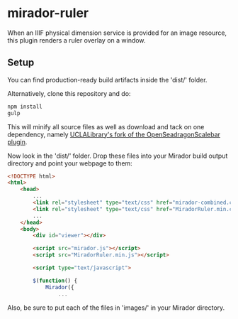 # mirador-ruler

When an IIIF physical dimension service is provided for an image resource, this plugin renders a ruler overlay on a window.

## Setup

You can find production-ready build artifacts inside the 'dist/' folder.

Alternatively, clone this repository and do:

```bash
npm install
gulp
```

This will minify all source files as well as download and tack on one dependency, namely [ UCLALibrary's fork of the OpenSeadragonScalebar plugin](https://github.com/UCLALibrary/OpenSeadragonScalebar).

Now look in the 'dist/' folder. Drop these files into your Mirador build output directory and point your webpage to them:

```html
<!DOCTYPE html>
<html>
    <head>
        ...
        <link rel="stylesheet" type="text/css" href="mirador-combined.css">
        <link rel="stylesheet" type="text/css" href="MiradorRuler.min.css">
        ...
    </head>
    <body>
        <div id="viewer"></div>

        <script src="mirador.js"></script>
        <script src="MiradorRuler.min.js"></script>

        <script type="text/javascript">

        $(function() {
            Mirador({
                ...
```

Also, be sure to put each of the files in 'images/' in your Mirador directory.
